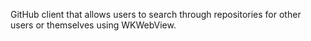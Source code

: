 GitHub client that allows users to search through repositories for other users or themselves using WKWebView. 